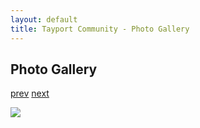 ```yaml
---
layout: default
title: Tayport Community - Photo Gallery
---
```

## Photo Gallery

[prev](http://tayport.org.uk/photo/208) [next](http://tayport.org.uk/photo/210)

![ ](http://tayport.org.uk/media/209.jpg " ")

